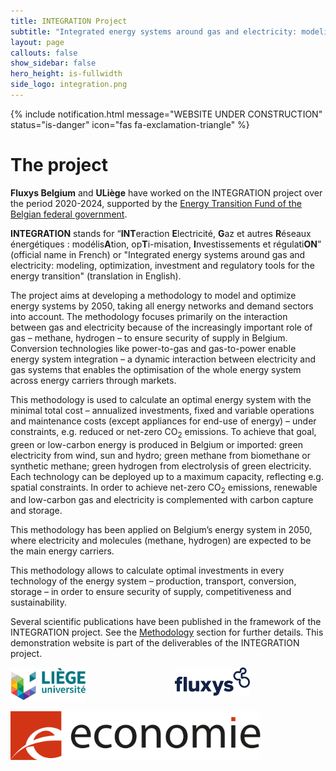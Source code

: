 ```yaml
---
title: INTEGRATION Project
subtitle: "Integrated energy systems around gas and electricity: modeling, optimization, investment and regulatory tools for the energy transition"
layout: page
callouts: false
show_sidebar: false
hero_height: is-fullwidth
side_logo: integration.png
---
```


{% include notification.html message="WEBSITE UNDER CONSTRUCTION" 
status="is-danger" 
icon="fas fa-exclamation-triangle" %}

# The project

**Fluxys Belgium** and **ULiège** have worked on the INTEGRATION project over the period 2020-2024, supported by the [Energy Transition Fund of the Belgian federal government](https://economie.fgov.be/fr/themes/energie/transition-energetique/fonds-de-transition). 

**INTEGRATION** stands for “**INT**eraction **E**lectricité, **G**az et autres **R**éseaux énergétiques : modélis**A**tion, op**T**i-misation, **I**nvestissements et régulati**ON**” (official name in French) or "Integrated energy systems around gas and electricity: modeling, optimization, investment and regulatory tools for the energy transition" (translation in English). 

The project aims at developing a methodology to model and optimize energy systems by 2050, taking all energy networks and demand sectors into account. The methodology focuses primarily on the interaction between gas and electricity because of the increasingly important role of gas – methane, hydrogen – to ensure security of supply in Belgium. Conversion technologies like power-to-gas and gas-to-power enable energy system integration – a dynamic interaction between electricity and gas systems that enables the optimisation of the whole energy system across energy carriers through markets. 

This methodology is used to calculate an optimal energy system with the minimal total cost – annualized investments, fixed and variable operations and maintenance costs (except appliances for end-use of energy) – under constraints, e.g. reduced or net-zero CO<sub>2</sub> emissions. To achieve that goal, green or low-carbon energy is produced in Belgium or imported: green electricity from wind, sun and hydro; green methane from biomethane or synthetic methane; green hydrogen from electrolysis of green electricity. Each technology can be deployed up to a maximum capacity, reflecting e.g. spatial constraints. In order to achieve net-zero CO<sub>2</sub> emissions, renewable and low-carbon gas and electricity is complemented with carbon capture and storage. 

This methodology has been applied on Belgium’s energy system in 2050, where electricity and molecules (methane, hydrogen) are expected to be the main energy carriers. 

This methodology allows to calculate optimal investments in every technology of the energy system – production, transport, conversion, storage – in order to ensure security of supply, competitiveness and sustainability. 

Several scientific publications have been published in the framework of the INTEGRATION project. See the [Methodology](methodology) section for further details. This demonstration website is part of the deliverables of the INTEGRATION project. 


<div class="columns">
  <div class="column is-half has-text-centered">
    <a href="https://www.uliege.be/">
        <img alt="ULiège" src="img/uliege_logo.svg" style="max-width: 400px;" width="50%">
    </a>
  </div>
  <div class="column is-half has-text-centered">
    <a href="https://www.fluxys.com/">
        <img alt="Fluxys" src="img/Logo_Fluxys_Blue.svg" style="max-width: 400px;" width="50%">
    </a>
  </div>
</div>

<p class="has-text-centered">
  <a href="https://economie.fgov.be/fr/themes/energie/transition-energetique/fonds-de-transition">
  <img alt="SPF Economie" src="img/logo-en.svg" style="max-width: 400px;">
  </a>
</p>
